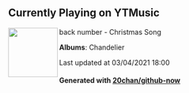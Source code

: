 ## Currently Playing on YTMusic

[<img align="left" width="100" src="https://lh3.googleusercontent.com/Z18dZW8-1xhDJ8F1DPtstNLWZXVBAUeDTNHnUjwRaeQYqIy2cgQARu0V_tty4BPU7CzmpZc-lmFeiAT0cA">](https://music.youtube.com/watch?v=e7u2aPzWmU4)

back number - Christmas Song

**Albums**: Chandelier

Last updated at 03/04/2021 18:00

#### Generated with [20chan/github-now](https://github.com/20chan/github-now)


<!--
**20chan/20chan** is a ✨ _special_ ✨ repository because its `README.md` (this file) appears on your GitHub profile.

Here are some ideas to get you started:

- 🔭 I’m currently working on ...
- 🌱 I’m currently learning ...
- 👯 I’m looking to collaborate on ...
- 🤔 I’m looking for help with ...
- 💬 Ask me about ...
- 📫 How to reach me: ...
- 😄 Pronouns: ...
- ⚡ Fun fact: ...
-->
